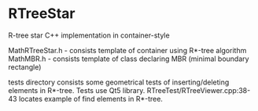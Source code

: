 # RTreeStar
R-tree star C++ implementation in container-style

MathRTreeStar.h - consists template of container using R*-tree algorithm
MathMBR.h - consists template of class declaring MBR (minimal boundary rectangle)

tests directory consists some geometrical tests of inserting/deleting elements in R*-tree.
Tests use Qt5 library.
RTreeTest/RTreeViewer.cpp:38-43 locates example of find elements in R*-tree.
